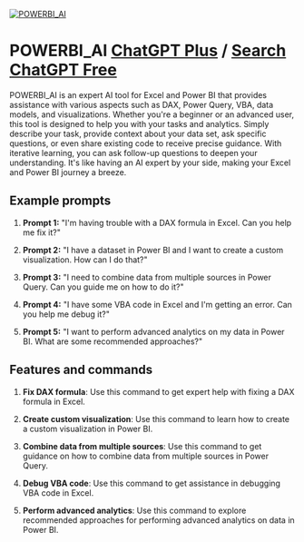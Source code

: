 
[![POWERBI_AI](https://files.oaiusercontent.com/file-p8ae3cCSl3FUn1Df1MhMoPp3?se=2123-10-18T05%3A29%3A25Z&sp=r&sv=2021-08-06&sr=b&rscc=max-age%3D31536000%2C%20immutable&rscd=attachment%3B%20filename%3Dc3ae1a4e-1fd0-4e3a-8da1-a1b71d299f45.png&sig=TG7td%2BH4F0RdeZ4GckOBFUCFlt5uPYM/QMcPkcMZ7Sw%3D)](https://chat.openai.com/g/g-jorUNg9j4-powerbi-ai)

# POWERBI_AI [ChatGPT Plus](https://chat.openai.com/g/g-jorUNg9j4-powerbi-ai) / [Search ChatGPT Free](https://gptcall.net/index.html#/?search=POWERBI_AI)

POWERBI_AI is an expert AI tool for Excel and Power BI that provides assistance with various aspects such as DAX, Power Query, VBA, data models, and visualizations. Whether you're a beginner or an advanced user, this tool is designed to help you with your tasks and analytics. Simply describe your task, provide context about your data set, ask specific questions, or even share existing code to receive precise guidance. With iterative learning, you can ask follow-up questions to deepen your understanding. It's like having an AI expert by your side, making your Excel and Power BI journey a breeze.

## Example prompts

1. **Prompt 1:** "I'm having trouble with a DAX formula in Excel. Can you help me fix it?"

2. **Prompt 2:** "I have a dataset in Power BI and I want to create a custom visualization. How can I do that?"

3. **Prompt 3:** "I need to combine data from multiple sources in Power Query. Can you guide me on how to do it?"

4. **Prompt 4:** "I have some VBA code in Excel and I'm getting an error. Can you help me debug it?"

5. **Prompt 5:** "I want to perform advanced analytics on my data in Power BI. What are some recommended approaches?"

## Features and commands

1. **Fix DAX formula**: Use this command to get expert help with fixing a DAX formula in Excel.

2. **Create custom visualization**: Use this command to learn how to create a custom visualization in Power BI.

3. **Combine data from multiple sources**: Use this command to get guidance on how to combine data from multiple sources in Power Query.

4. **Debug VBA code**: Use this command to get assistance in debugging VBA code in Excel.

5. **Perform advanced analytics**: Use this command to explore recommended approaches for performing advanced analytics on data in Power BI.


